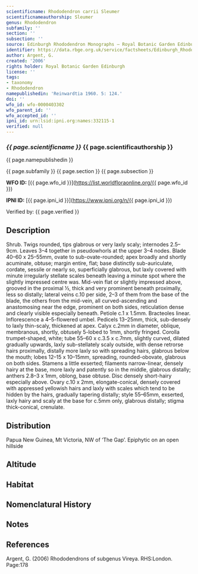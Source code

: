 ```yaml
---
scientificname: Rhododendron carrii Sleumer
scientificnameauthorship: Sleumer
genus: Rhododendron
subfamily: ''
section: ''
subsection: ''
source: Edinburgh Rhododendron Monographs – Royal Botanic Garden Edinburgh
identifier: https://data.rbge.org.uk/service/factsheets/Edinburgh_Rhododendron_Monographs.xhtml
author: Argent, G.
created: '2006'
rights holder: Royal Botanic Garden Edinburgh
license: ''
tags:
- taxonomy
- Rhododendron
namepublishedin: 'Reinwardtia 1960. 5: 124.'
doi: ''
wfo_id: wfo-0000403302
wfo_parent_id: ''
wfo_accepted_id: ''
ipni_id: urn:lsid:ipni.org:names:332115-1
verified: null
---
```

### _{{ page.scientificname }}_ {{ page.scientificauthorship }}
 {{ page.namepublishedin }}

{{ page.subfamily }} {{ page.section }} {{ page.subsection }}

**WFO ID:** [{{ page.wfo_id }}](https://list.worldfloraonline.org/{{ page.wfo_id }})

**IPNI ID:** [{{ page.ipni_id }}](https://www.ipni.org/n/{{ page.ipni_id }})

Verified by: {{ page.verified }}



## Description
Shrub. Twigs rounded, tips glabrous or very laxly scaly; internodes 2.5–9cm. Leaves 3–4 together in pseudo­whorls at the upper 3–4 nodes. Blade 40–60 x 25–55mm, ovate to sub-ovate-rounded; apex broadly and shortly acuminate, obtuse; margin entire, flat; base distinctly sub-auriculate, cordate, sessile or nearly so, superficially glabrous, but laxly covered with minute irregularly stellate scales beneath leaving a minute spot where the slightly impressed centre was. Mid-vein flat or slightly impressed above, grooved in the proximal ½, thick and very prominent beneath proximally, less so distally; lateral veins c.10 per side, 2–3 of them from the base of the blade, the others from the mid-vein, all curved-ascending and anastomosing near the edge, prominent on both sides, reticulation dense and clearly visible especially beneath. Petiole c.1 x 1.5mm. Bracteoles linear. Inflorescence a 4–5-flowered umbel. Pedicels 13–25mm, thick, sub-densely to laxly thin-scaly, thickened at apex. Calyx c.2mm in diameter, oblique, membranous, shortly, obtusely 5-lobed to 1mm, shortly fringed. Corolla trumpet-shaped, white; tube 55–60 x c.3.5 x c.7mm, slightly curved, dilated gradually upwards, laxly sub-stellately scaly outside, with dense retrorse hairs proximally, distally more laxly so with spreading hairs, glabrous below the mouth; lobes 12–15 x 10–15mm, spreading, rounded-obovate, glabrous on both sides. Stamens a little exserted; filaments narrow-linear, densely hairy at the base, more laxly and patently so in the middle, glabrous distally; anthers 2.8–3 x 1mm, oblong, base obtuse. Disc densely short-hairy especially above. Ovary c.10 x 2mm, elongate-conical, densely covered with appressed yellowish hairs and laxly with scales which tend to be hidden by the hairs, gradually tapering distally; style 55–65mm, exserted, laxly hairy and scaly at the base for c.5mm only, glabrous distally; stigma thick-conical, crenulate.

## Distribution
Papua New Guinea, Mt Victoria, NW of ‘The Gap’. Epiphytic on an open hillside

## Altitude


## Habitat


## Nomenclatural History

                       
## Notes


## References

Argent, G. (2006) Rhododendrons of subgenus Vireya. RHS:London. Page:178
